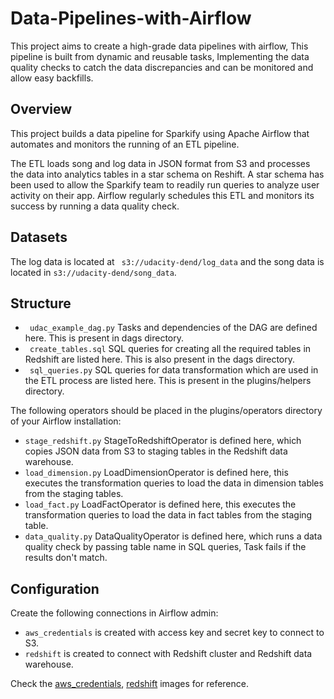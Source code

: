 # Data-Pipelines-with-Airflow
This project aims to create a high-grade data pipelines with airflow, This pipeline is built from dynamic and reusable tasks, Implementing the data quality checks to catch the data discrepancies and can be monitored and allow easy backfills. 

## Overview
This project builds a data pipeline for Sparkify using Apache Airflow that automates and monitors the running of an ETL pipeline.

The ETL loads song and log data in JSON format from S3 and processes the data into analytics tables in a star schema on Reshift. A star schema has been used to allow the Sparkify team to readily run queries to analyze user activity on their app. Airflow regularly schedules this ETL and monitors its success by running a data quality check.


## Datasets
The log data is located at ``` s3://udacity-dend/log_data``` and the song data is located in ```s3://udacity-dend/song_data```.

## Structure

* ``` udac_example_dag.py``` Tasks and dependencies of the DAG are defined here. This is present in dags directory.
* ``` create_tables.sql``` SQL queries for creating all the required tables in Redshift are listed here. This is also present in the dags directory.
* ``` sql_queries.py```  SQL queries for data transformation which are used in the ETL process are listed here. This is present in the plugins/helpers directory.


The following operators should be placed in the plugins/operators directory of your Airflow installation:

* ```stage_redshift.py``` StageToRedshiftOperator is defined here, which copies JSON data from S3 to staging tables in the Redshift data warehouse.
* ```load_dimension.py``` LoadDimensionOperator is defined here, this executes the transformation queries to load the data in dimension tables from the staging tables.
* ```load_fact.py``` LoadFactOperator is defined here, this executes the transformation queries to load the data in fact tables from the staging table.
* ```data_quality.py``` DataQualityOperator is defined here, which runs a data quality check by passing table name in SQL queries, Task fails if the results don't match.



## Configuration
Create the following connections in Airflow admin:

* ```aws_credentials``` is created with access key and secret key to connect to S3.
* ```redshift``` is created to connect with Redshift cluster and Redshift data warehouse. 


Check the [aws_credentials](https://github.com/himanshu1612/Data-Pipelines-with-Airflow/blob/master/aws_credentials.png), [redshift](https://github.com/himanshu1612/Data-Pipelines-with-Airflow/blob/master/redshift.png) images for reference.
